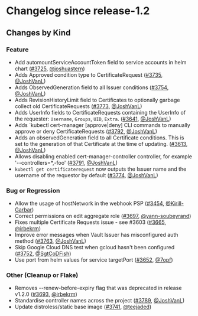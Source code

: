 # Changelog since release-1.2

## Changes by Kind

### Feature

- Add automountServiceAccountToken field to service accounts in helm chart ([#3725](https://github.com/jetstack/cert-manager/pull/3725), [@joshuastern](https://github.com/joshuastern))
- Adds Approved condition type to CertificateRequest ([#3735](https://github.com/jetstack/cert-manager/pull/3735), [@JoshVanL](https://github.com/JoshVanL))
- Adds ObservedGeneration field to all Issuer conditions ([#3754](https://github.com/jetstack/cert-manager/pull/3754), [@JoshVanL](https://github.com/JoshVanL))
- Adds RevisionHistoryLimit field to Certificates to optionally garbage collect old CertificateRequests ([#3773](https://github.com/jetstack/cert-manager/pull/3773), [@JoshVanL](https://github.com/JoshVanL))
- Adds UserInfo fields to CertificateRequests containing the UserInfo of the requester: `Username`, `Groups`, `UID`, `Extra`. ([#3641](https://github.com/jetstack/cert-manager/pull/3641), [@JoshVanL](https://github.com/JoshVanL))
- Adds `kubectl cert-manager [approve|deny] CLI commands to manually approve or deny CertificateRequests ([#3792](https://github.com/jetstack/cert-manager/pull/3792), [@JoshVanL](https://github.com/JoshVanL))
- Adds an observedGeneration field to all Certificate conditions. This is set to the generation of that Certificate at the time of updating. ([#3613](https://github.com/jetstack/cert-manager/pull/3613), [@JoshVanL](https://github.com/JoshVanL))
- Allows disabling enabled cert-manager-controller controller, for example '--controllers=*,-foo' ([#3791](https://github.com/jetstack/cert-manager/pull/3791), [@JoshVanL](https://github.com/JoshVanL))
- `kubectl get certificaterequest` now outputs the Issuer name and the username of the requestor by default ([#3774](https://github.com/jetstack/cert-manager/pull/3774), [@JoshVanL](https://github.com/JoshVanL))

### Bug or Regression

- Allow the usage of hostNetwork in the webhook PSP ([#3454](https://github.com/jetstack/cert-manager/pull/3454), [@Kirill-Garbar](https://github.com/Kirill-Garbar))
- Correct permissions on edit aggregate role ([#3697](https://github.com/jetstack/cert-manager/pull/3697), [@yann-soubeyrand](https://github.com/yann-soubeyrand))
- Fixes multiple Certificate Requests issue - see #3603 ([#3665](https://github.com/jetstack/cert-manager/pull/3665), [@irbekrm](https://github.com/irbekrm))
- Improve error messages when Vault Issuer has misconfigured auth method ([#3763](https://github.com/jetstack/cert-manager/pull/3763), [@JoshVanL](https://github.com/JoshVanL))
- Skip Google Cloud DNS test when gcloud hasn't been configured ([#3752](https://github.com/jetstack/cert-manager/pull/3752), [@SgtCoDFish](https://github.com/SgtCoDFish))
- Use port from helm values for service targetPort ([#3652](https://github.com/jetstack/cert-manager/pull/3652), [@7opf](https://github.com/7opf))

### Other (Cleanup or Flake)

- Removes --renew-before-expiry flag that was deprecated in release v1.2.0 ([#3693](https://github.com/jetstack/cert-manager/pull/3693), [@irbekrm](https://github.com/irbekrm))
- Standardise controller names across the project ([#3789](https://github.com/jetstack/cert-manager/pull/3789), [@JoshVanL](https://github.com/JoshVanL))
- Update distroless/static base image ([#3741](https://github.com/jetstack/cert-manager/pull/3741), [@teejaded](https://github.com/teejaded))

